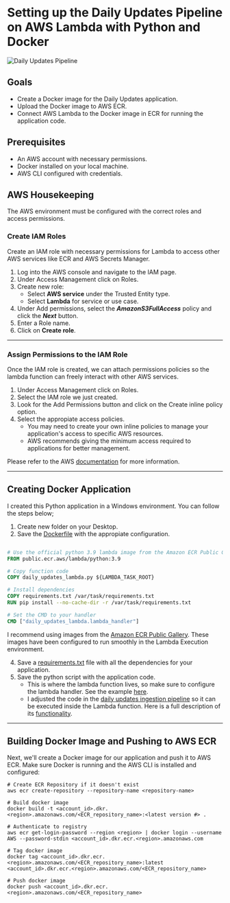 # Setting up the Daily Updates Pipeline on AWS Lambda with Python and Docker

![Daily Updates Pipeline](https://github.com/JavierGalindo91/NYC-Collisions/assets/17058746/3722cbd6-79ac-4a31-b3d0-30320d89ecfb)

## Goals
- Create a Docker image for the Daily Updates application.
- Upload the Docker image to AWS ECR.
- Connect AWS Lambda to the Docker image in ECR for running the application code.

## Prerequisites
- An AWS account with necessary permissions.
- Docker installed on your local machine.
- AWS CLI configured with credentials.

## AWS Housekeeping
The AWS environment must be configured with the correct roles and access permissions.

### Create IAM Roles
Create an IAM role with necessary permissions for Lambda to access other AWS services like ECR and AWS Secrets Manager.

1. Log into the AWS console and navigate to the IAM page.
2. Under Access Management click on Roles.
3. Create new role:
   - Select **AWS service** under the Trusted Entity type.
   - Select **Lambda** for service or use case.
4. Under Add permissions, select the **_AmazonS3FullAccess_** policy and click the **_Next_** button.
5. Enter a Role name.
6. Click on **Create role**.
_________________________________________________________________

### Assign Permissions to the IAM Role
Once the IAM role is created, we can attach permissions policies so the lambda function can freely interact with other AWS services.
1. Under Access Management click on Roles.
2. Select the IAM role we just created.
3. Look for the Add Permissions button and click on the Create inline policy option.
4. Select the appropiate access policies.
   - You may need to create your own inline policies to manage your application's access to specific AWS resources.
   - AWS recommends giving the minimum access required to applications for better management.

Please refer to the AWS [documentation](https://docs.aws.amazon.com/IAM/latest/UserGuide/access_policies_manage-attach-detach.html) for more information.
_________________________________________________________________

## Creating Docker Application
I created this Python application in a Windows environment. You can follow the steps below;

1. Create new folder on your Desktop.
2. Save the [Dockerfile](https://github.com/JavierGalindo91/NYC-Collisions/blob/7f62e378f8c2ea3d48b8e473b2de5bb52fff573b/Docker/Dockerfile) with the appropiate configuration.
```Dockerfile

# Use the official python 3.9 lambda image from the Amazon ECR Public Gallery
FROM public.ecr.aws/lambda/python:3.9

# Copy function code
COPY daily_updates_lambda.py ${LAMBDA_TASK_ROOT}

# Install dependencies
COPY requirements.txt /var/task/requirements.txt
RUN pip install --no-cache-dir -r /var/task/requirements.txt

# Set the CMD to your handler
CMD ["daily_updates_lambda.lambda_handler"]
```
I recommend using images from the [Amazon ECR Public Gallery](https://gallery.ecr.aws/lambda/python). These images have been configured to run smoothly in the Lambda Execution environment.
     
4. Save a [requirements.txt](https://github.com/JavierGalindo91/NYC-Collisions/blob/7f62e378f8c2ea3d48b8e473b2de5bb52fff573b/Docker/requirements.txt) file with all the dependencies for your application.
5. Save the python script with the application code.
   - This is where the lambda function lives, so make sure to configure the lambda handler. See the example [here](https://github.com/JavierGalindo91/NYC-Collisions/blob/7f62e378f8c2ea3d48b8e473b2de5bb52fff573b/AWS/daily_updates_lambda.py).
   - I adjusted the code in the [daily updates ingestion pipeline](https://github.com/JavierGalindo91/NYC-Collisions/blob/6543e9745596a489b638dc9343f48a2764d2aa3f/data%20pipelines/Ingestion%20Pipelines/daily_updates.py) so it can be executed inside the Lambda function. Here is a full description of its [functionality](https://github.com/JavierGalindo91/NYC-Collisions/blob/main/data%20pipelines/Ingestion%20Pipelines/ReadME.md#daily-update-data-pipeline). 
_________________________________________________________________
## Building Docker Image and Pushing to AWS ECR

Next, we'll create a Docker image for our application and push it to AWS ECR. Make sure Docker is running and the AWS CLI is installed and configured:

```
# Create ECR Repository if it doesn't exist
aws ecr create-repository --repository-name <repository-name>

# Build docker image
docker build -t <account_id>.dkr.<region>.amazonaws.com/<ECR_repository_name>:<latest version #> .

# Authenticate to registry
aws ecr get-login-password --region <region> | docker login --username AWS --password-stdin <account_id>.dkr.ecr.<region>.amazonaws.com

# Tag docker image
docker tag <account_id>.dkr.ecr.<region>.amazonaws.com/<ECR_repository_name>:latest <account_id>.dkr.ecr.<region>.amazonaws.com/<ECR_repository_name>

# Push docker image
docker push <account_id>.dkr.ecr.<region>.amazonaws.com/<ECR_repository_name>
